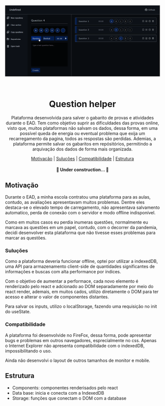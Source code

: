 ![Demonstration](public/question-helper.gif)

<br />

<h1 align="center">Question helper</h1>
<p align="center">Plataforma desenvolvida para salver o gabarito de provas e atividades durante o EAD. Tem como objetivo suprir as dificuldades das provas online, visto que, muitos plataformas não salvam os dados, dessa forma, em uma possível queda de energia ou eventual problema que exija um recarregamento da pagina, todos as respostas são perdidas. Ademias, a plataforma permite salvar os gabaritos em repósitórios, permitindo a arquivação dos dados de forma mais organizada.</p>

<p align="center">
 <a href="#motivacao">Motivação</a> |
 <a href="#solucoes">Suluções</a> |
 <a href="#compatibilidade">Compatibilidade</a> |
 <a href="#estrutura">Estrutura</a>
</p>

<h4 align="center"> 
	🚧  Under construction...  🚧
</h4>


<div id="motivacao" />

## Motivação

Durante o EAD, a minha escola contratou uma plataforma para as aulas, contudo, as avaliações apresentavam muitos problemas. Dentre eles destaca-se o elevado tempo de carregamento, não apresentava salvamento automatico, perda de conexão com o servidor e modo offline indisponível.

Como em muitos casos eu perdia inumeras questões, normalmente eu marcava as questões em um papel, contudo, com o decorrer da pandemia, decidi desenvolver esta plataforma que não tivesse esses problemas para marcar as questões.

<div id="solucoes" />

### Suluções

Como a plataforma deveria funcionar offline, optei por utilizar a indexedDB, uma API para armazenamento client-side de quantidades significantes de informações e buscas com alta performance por índices.

Com o objetivo de aumentar a performace, cada novo elemento é renderizado pelo react e adcionado ao DOM separadamente por meio do react render, ademais, em muitos cados, utilizo diretamente o DOM para ter acesso e alterar o valor de componentes distantes.

Para salvar os inputs, utilizo o localStorage, fazendo uma requisição no init do useState.

<div id="compatibilidade" />

### Compatibilidade

A plataforma foi desenvolvide no FireFox, dessa forma, pode apresentar bugs e problemas em outros navegadores, esprecialmente no css. Apenas o Internet Explorer não apresenta compatibilidade com o indexedDB, impossibilitando o uso.

Ainda não desenvolvi o layout de outros tamanhos de monitor e mobile.

<div id="estrutura" />

## Estrutura

- Components: componentes renderisados pelo react
- Data base: inicia e conecta com a IndexedDB
- Storage: funções que conectam o DOM com a database
